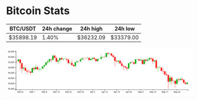 # Bitcoin Stats

BTC/USDT|24h change|24h high|24h low|
|---|---|---|---|
|$35898.19|1.40%|$36232.09|$33379.00|

<img src="./chart.svg">
